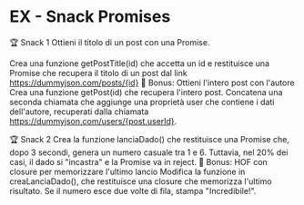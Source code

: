EX - Snack Promises
===
🏆 Snack 1
Ottieni il titolo di un post con una Promise.

Crea una funzione getPostTitle(id) che accetta un id e restituisce una Promise che recupera il titolo di un post dal link https://dummyjson.com/posts/{id}
🎯 Bonus: Ottieni l'intero post con l'autore
Crea una funzione getPost(id) che recupera l'intero post. Concatena una seconda chiamata che aggiunge una proprietà user che contiene i dati dell'autore, recuperati dalla chiamata https://dummyjson.com/users/{post.userId}.


🏆 Snack 2
Crea la funzione lanciaDado() che restituisce una Promise che, dopo 3 secondi, genera un numero casuale tra 1 e 6. Tuttavia, nel 20% dei casi, il dado si "incastra" e la Promise va in reject.
🎯 Bonus: HOF con closure per memorizzare l'ultimo lancio
Modifica la funzione in creaLanciaDado(), che restituisce una closure che memorizza l'ultimo risultato. Se il numero esce due volte di fila, stampa "Incredibile!".